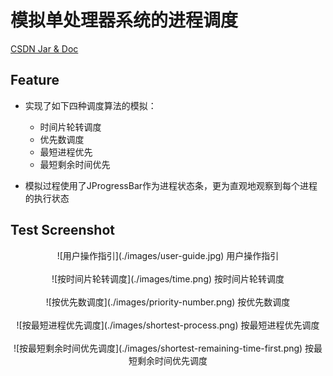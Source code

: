# 模拟单处理器系统的进程调度
[CSDN Jar & Doc](http://download.csdn.net/download/laudukang/8356577)

## Feature
- 实现了如下四种调度算法的模拟：
  - 时间片轮转调度
  - 优先数调度
  - 最短进程优先
  - 最短剩余时间优先

- 模拟过程使用了JProgressBar作为进程状态条，更为直观地观察到每个进程的执行状态

## Test Screenshot
<div align = center>
![用户操作指引](./images/user-guide.jpg)
用户操作指引
<br>
<br>
![按时间片轮转调度](./images/time.png)
按时间片轮转调度
<br>
<br>
![按优先数调度](./images/priority-number.png)
按优先数调度
<br>
<br>
![按最短进程优先调度](./images/shortest-process.png)
按最短进程优先调度
<br>
<br>
![按最短剩余时间优先调度](./images/shortest-remaining-time-first.png)
按最短剩余时间优先调度
</div>
